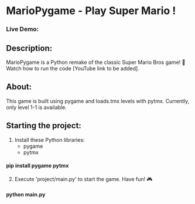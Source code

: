 # MarioPygame - Play Super Mario !

### Live Demo:  

## Description: 
MarioPygame is a Python remake of the classic Super Mario Bros game! 🍄 Watch how to run the code [YouTube link to be added].

## About:
This game is built using pygame and loads.tmx levels with pytmx. Currently, only level 1-1 is available.

## Starting the project:
1. Install these Python libraries:
   - pygame
   - pytmx

#### pip install pygame pytmx

2. Execute 'project/main.py' to start the game. Have fun! 🎮

#### python main.py

